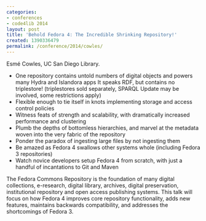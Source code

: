 ```yaml
---
categories:
- conferences
- code4lib 2014
layout: post
title: 'Behold Fedora 4: The Incredible Shrinking Repository!'
created: 1390336479
permalink: /conference/2014/cowles/
---
```

Esmé Cowles, UC San Diego Library.

<ul>
<li>One repository contains untold numbers of digital objects and powers many Hydra and Islandora apps
It speaks RDF, but contains no triplestore! (triplestores sold separately, SPARQL Update may be involved, some restrictions apply)</li>
<li>Flexible enough to tie itself in knots implementing storage and access control policies</li>
<li>Witness feats of strength and scalability, with dramatically increased performance and clustering</li>
<li>Plumb the depths of bottomless hierarchies, and marvel at the metadata woven into the very fabric of the repository</li>
<li>Ponder the paradox of ingesting large files by not ingesting them</li>
<li>Be amazed as Fedora 4 swallows other systems whole (including Fedora 3 repositories)</li>
<li>Watch novice developers setup Fedora 4 from scratch, with just a handful of incantations to Git and Maven</li>
</ul>
The Fedora Commons Repository is the foundation of many digital collections, e-research, digital library, archives, digital preservation, institutional repository and open access publishing systems. This talk will focus on how Fedora 4 improves core repository functionality, adds new features, maintains backwards compatibility, and addresses the shortcomings of Fedora 3.
